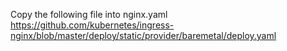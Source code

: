 

Copy the following file into nginx.yaml
https://github.com/kubernetes/ingress-nginx/blob/master/deploy/static/provider/baremetal/deploy.yaml
